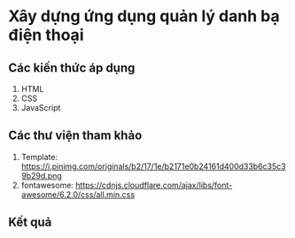 # Xây dựng ứng dụng quản lý danh bạ điện thoại

## Các kiến thức áp dụng
1. HTML
2. CSS
3. JavaScript
## Các thư viện tham khảo
1. Template: https://i.pinimg.com/originals/b2/17/1e/b2171e0b24161d400d33b6c35c39b29d.png
2. fontawesome: https://cdnjs.cloudflare.com/ajax/libs/font-awesome/6.2.0/css/all.min.css

## Kết quả
